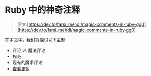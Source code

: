 # Ruby 中的神奇注释

> 原文:[https://dev.to/farsi_mehdi/magic-comments-in-ruby-gg0](https://dev.to/farsi_mehdi/magic-comments-in-ruby-gg0)

在本文中，我们将探讨以下主题:

*   评论 vs 魔法评论
*   规范
*   现有的魔术评论
*   [查看更多](https://medium.com/@farsi_mehdi/magic-comments-in-ruby-81d45ff92e34)